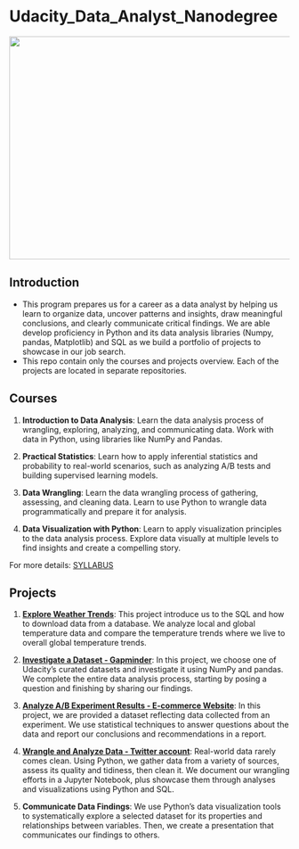 # Udacity_Data_Analyst_Nanodegree
<p align="center">
  <img src="https://github.com/weichong-ong/Udacity_Data_Analyst_Nanodegree/issues/1#issue-744539523" height="400", width="600" />
</p>

## Introduction
* This program prepares us for a career as a data analyst by helping us learn to organize data, uncover patterns and insights, draw meaningful conclusions, and clearly communicate critical findings. We are able develop proficiency in Python and its data analysis libraries (Numpy, pandas, Matplotlib) and SQL as we build a portfolio of projects to showcase in our job search.
* This repo contain only the courses and projects overview. Each of the projects are located in separate repositories.

## Courses
1. **Introduction to Data Analysis**:
Learn the data analysis process of wrangling, exploring, analyzing, and communicating data. Work with data in Python, using libraries like NumPy and Pandas.

2. **Practical Statistics**:
Learn how to apply inferential statistics and probability to real-world scenarios, such as analyzing A/B tests and building supervised learning models.

3. **Data Wrangling**:
Learn the data wrangling process of gathering, assessing, and cleaning data. Learn to use Python to wrangle data programmatically and prepare it for analysis.

4. **Data Visualization with Python**:
Learn to apply visualization principles to the data analysis process. Explore data visually at multiple levels to find insights and create a compelling story.

For more details: [SYLLABUS](https://d20vrrgs8k4bvw.cloudfront.net/documents/en-US/nd002-syllabus_2018-June_v9.pdf)

## Projects
1. [**Explore Weather Trends**](https://github.com/weichong-ong/Weather_Trends_Exploration):
This project introduce us to the SQL and how to download data from a database. We analyze local and global temperature data and compare the temperature trends where we live to overall global temperature trends.

2. [**Investigate a Dataset - Gapminder**](https://github.com/weichong-ong/Gapminder_World_Data_Analysis):
In this project, we choose one of Udacity’s curated datasets and investigate it using NumPy and pandas. We complete the entire data analysis process, starting by posing a question and finishing by sharing our findings.

3. [**Analyze A/B Experiment Results - E-commerce Website**](https://github.com/weichong-ong/E-commerce_Website_A-B_Test_Results_Analysis):
In this project, we are provided a dataset reflecting data collected from an experiment. We use statistical techniques to answer questions about the data and report our conclusions and recommendations in a report.

4. [**Wrangle and Analyze Data - Twitter account**](https://github.com/weichong-ong/Twitter_Account_Data_Wrangling):
Real-world data rarely comes clean. Using Python, we gather data from a variety of sources, assess its quality and tidiness, then clean it. We document our wrangling efforts in a Jupyter Notebook, plus showcase them through analyses and visualizations using Python and SQL.

5. **Communicate Data Findings**:
We use Python’s data visualization tools to systematically explore a selected dataset for its properties and relationships between variables. Then, we create a presentation that communicates our findings to others.

